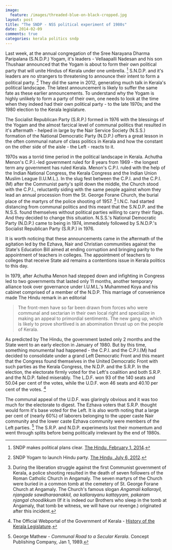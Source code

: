 ```yaml
---
image:
  feature: /images/threaded-blue-on-black-cropped.jpg
layout: post
title: "The SNDP - NSS political experiment of 1980s"
date: 2014-02-09
comments: true
categories: kerala politics sndp
---
```

Last week, at the annual congregation of the Sree Narayana Dharma Paripalana (S.N.D.P.) Yogam, it's leaders - Vellaapalli Nadesan and his son Thushaar announced that the Yogam is about to form their own political party that will unite Hindus of Kerala under one umbrella. [^1] S.N.D.P. and it's leaders are no strangers to threatening to announce their intent to form a political party. [^2] They did the same in 2012, generating much talk in Kerala's political landscape. The latest announcement is likely to suffer the same fate as these earlier announcements. To understand why the Yogam is highly unlikely to form a party of their own, one needs to look at the time when they indeed had their own political party - to the late 1970s; and the 1980 election to the Kerala legislature.

The Socialist Republican Party (S.R.P.) formed in 1976 with the blessings of the Yogam and the almost farcical level of communal politics that resulted in it's aftermath - helped in large by the Nair Service Society (N.S.S.) formation of the National Democratic Party (N.D.P.) offers a great lesson in the often communal nature of class politics in Kerala and how the constant on the other side of the aisle - the Left - reacts to it.

1970s was a torrid time period in the political landscape in Kerala. Achutha Menon's C.P.I.-led government ruled for 8 years from 1969 - the longest term any government has ruled Kerala. Menon's C.P.I. ruled with the help of the Indian National Congress, the Kerala Congress and the Indian Union Muslim League (I.U.M.L.). In the slug fest between the C.P.I. and the C.P.I.(M) after the Communist party's split down the middle, the Church stood with the C.P.I., reluctantly siding with the same people against whom they lead an annual procession from the St. George Forane Church, the burial place of the martyrs of the police shooting of 1957. [^3] I.N.C. had started distancing from communal politics and this meant that the S.N.D.P. and the N.S.S. found themselves without political parties willing to carry their flags. And they decided to change this situation. N.S.S.'s National Democratic Party (N.D.P.) came to being in 1974, immediately followed by S.N.D.P.'s Socialist Republican Party (S.R.P.) in 1976.

It is worth noticing that these announcements came in the aftermath of the agitation led by the Ezhava, Nair and Christian communities against the State's Education Bill aimed at ending corruption and bringing parity to the appointment of teachers in colleges. The appointment of teachers to colleges that receive State aid remains a contentions issue in Kerala politics to this day.

In 1979, after Achutha Menon had stepped down and infighting in Congress led to two governments that lasted only 11 months, another temporary alliance took over governance under I.U.M.L.'s Muhammed Koya and his cabinet comprised of a member of the N.D.P. This marriage of convenience made The Hindu remark in an editorial

> The front-men have so far been drawn from forces who were communal and sectarian in their own local right and specialize in making an appeal to primordial sentiments. The new gang up, which is likely to prove shortlived is an abomination thrust up on the people of Kerala.

As predicted by The Hindu, the government lasted only 2 months and the State went to an early election in January of 1980. But by this time, something monumental had happened - the C.P.I. and the C.P.I.(M) had decided to consolidate under a grand Left Democratic Front and this meant that the Congress found themselves in the United Democratic Front with such parties as the Kerala Congress, the N.D.P. and the S.R.P. In the election, the electorate firmly voted for the Left's coalition and both S.R.P. and the N.D.P. failed miserably. The L.D.F. won 93 of the 140 seats and 50.04 per cent of the votes, while the U.D.F. won 46 seats and 40.10 per cent of the votes. [^4]

The communal appeal of the U.D.F. was glaringly obvious and it was too much for the electorate to digest. The Ezhava voters that S.R.P. thought would form it's base voted for the Left. It is also worth noting that a large per cent of (nearly 60%) of laborers belonging to the upper caste Nair community and the lower caste Ezhava community were members of the Left parties. [^5] The S.R.P. and N.D.P. experiments lost their momentum and went through splits before being politically irrelevant by the end of 1980s.

[^1]: SNDP makes political plans clear. [The Hindu, February 1, 2014](http://www.thehindu.com/news/national/kerala/sndp-makes-political-plans-clear/article5639766.ece).
[^2]: SNDP Yogam to launch Hindu party. [The Hindu, July 6, 2012](http://www.thehindu.com/todays-paper/tp-national/tp-kerala/sndp-yogam-to-launch-hindu-party/article3608451.ece).
[^3]: During the liberation struggle against the first Communist government of Kerala, a police shooting resulted in the death of seven followers of the Roman Catholic Church in Angamaly. The seven martyrs of the Church were buried in a common tomb at the cemetery of St. George Forane Church at Angamaly. The Church's famous slogan _Angamali kallarayil, njangade sawdharaanakkil, aa kallarayanu kattayyam, pakaram njangal choodikkum_ (If it is indeed our Brothers who sleep in the tomb at Angamaly, that tomb be witness, we will have our revenge.) originated after this incident.
[^4]: The Official Webportal of the Government of Kerala - [History of the Kerala Legislature](http://kerala.gov.in/index.php?option=com_content&view=article&id=3776:history-of-kerala-legislature).
[^5]: George Mathew - _Communal Road to a Secular Kerala_. Concept Publishing Company, Jan 1, 1989.
